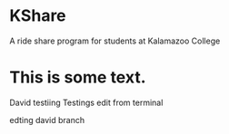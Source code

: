 KShare
======

A ride share program for students at Kalamazoo College

This is some text.
========================

David testiing Testings
edit from terminal

edting david branch





